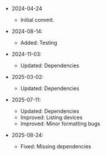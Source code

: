 
* 2024-04-24
	* Initial commit.

* 2024-08-14:
	* Added: Testing

* 2024-11-03:
	* Updated: Dependencies

* 2025-03-02:
	* Updated: Dependencies

* 2025-07-11:
	* Updated: Dependencies
	* Improved: Listing devices
	* Improved: Minor formatting bugs

* 2025-08-24:
	* Fixed: Missing dependencies

